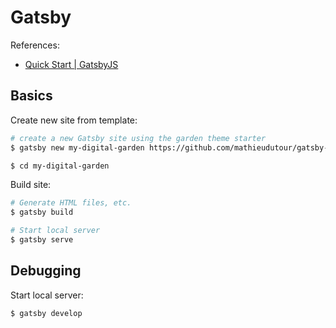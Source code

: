 # Gatsby

References:

- [Quick Start | GatsbyJS](https://www.gatsbyjs.org/docs/quick-start/)

## Basics

Create new site from template:

```bash
# create a new Gatsby site using the garden theme starter
$ gatsby new my-digital-garden https://github.com/mathieudutour/gatsby-starter-digital-garden

$ cd my-digital-garden
```

Build site:

```bash
# Generate HTML files, etc.
$ gatsby build

# Start local server
$ gatsby serve
```


## Debugging

Start local server:

```bash
$ gatsby develop
```
